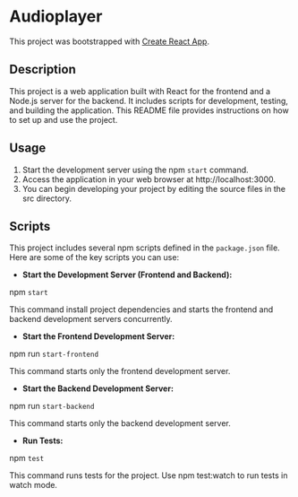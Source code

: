 # Audioplayer

This project was bootstrapped with [Create React App](https://github.com/facebook/create-react-app).

## Description

This project is a web application built with React for the frontend and a Node.js server for the backend. It includes scripts for development, testing, and building the application. This README file provides instructions on how to set up and use the project.

## Usage

  
1. Start the development server using the npm `start` command.
2. Access the application in your web browser at http://localhost:3000.
3. You can begin developing your project by editing the source files in the src directory.

## Scripts
This project includes several npm scripts defined in the `package.json` file. Here are some of the key scripts you can use:

* **Start the Development Server (Frontend and Backend):**

npm `start`

This command install project dependencies and starts the frontend and backend development servers concurrently.

* **Start the Frontend Development Server:**

npm run `start-frontend`

This command starts only the frontend development server.

* **Start the Backend Development Server:**

npm run `start-backend`

This command starts only the backend development server.

* **Run Tests:**
  
npm `test`

This command runs tests for the project. Use npm test:watch to run tests in watch mode.

